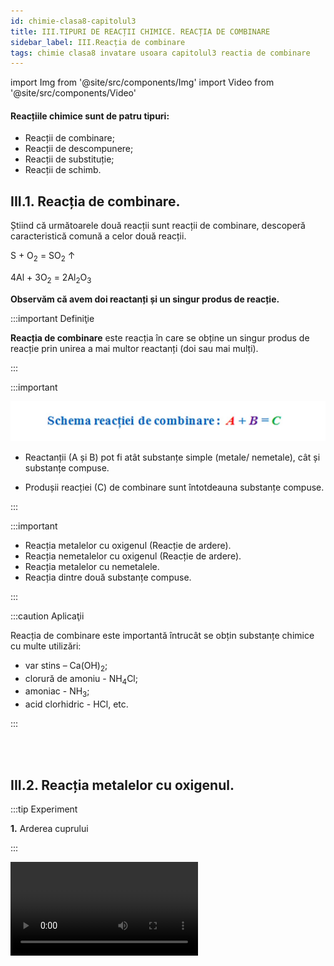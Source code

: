 ```yaml
---
id: chimie-clasa8-capitolul3
title: III.TIPURI DE REACȚII CHIMICE. REACȚIA DE COMBINARE
sidebar_label: III.Reacția de combinare
tags: chimie clasa8 invatare usoara capitolul3 reactia de combinare 
---
```


import Img from '@site/src/components/Img'
import Video from '@site/src/components/Video'


#### Reacțiile chimice sunt de patru tipuri: 
- Reacții de combinare;
- Reacții de descompunere;
- Reacții de substituție;
- Reacții de schimb.



## III.1. Reacția de combinare.

Știind că următoarele două reacții sunt reacții de combinare, descoperă caracteristică comună  a celor două reacții.

S + O<sub>2</sub>  = SO<sub>2</sub> ↑

4Al + 3O<sub>2</sub>  =  2Al<sub>2</sub>O<sub>3</sub>

**Observăm că avem doi reactanți și un singur produs de reacție.**

:::important Definiţie

**Reacția de combinare** este reacția în care se obține un singur produs de reacție prin unirea a mai multor reactanți (doi sau mai mulți).



:::


:::important


<Img src="chimie/clasa8/capitolul3/3_1_Poza1_SchemaReactieiDeCombinare.jpg" />


- Reactanții (A și B) pot fi atât substanțe simple (metale/ nemetale), cât și substanțe compuse.

- Produșii reacției (C) de combinare sunt întotdeauna  substanțe compuse.
 

:::



:::important

- Reacția metalelor cu oxigenul (Reacție de ardere).
- Reacția nemetalelor cu oxigenul (Reacție de ardere).
- Reacția metalelor cu nemetalele.
- Reacția dintre două substanțe compuse.

:::


:::caution Aplicaţii

Reacția de combinare este importantă întrucât se obțin substanțe chimice cu multe utilizări: 

- var stins – Ca(OH)<sub>2</sub>;
- clorură de amoniu - NH<sub>4</sub>Cl;
- amoniac - NH<sub>3</sub>;
- acid clorhidric - HCl, etc.

:::

<br></br>




## III.2. Reacția metalelor cu oxigenul.



:::tip Experiment

**1.** Arderea cuprului

:::

<Video src="https://www.youtube.com/embed/dXYjuTGyfG8" />


**Materiale necesare:** spirtieră, sârmă de cupru, chibrit, clește metalic. 

:::warning Atenție!

Atenție când lucrezi cu surse de încălzire !

:::



**Descrierea experimentului:** 

- Încălzește sârma de cupru, cu ajutorul unui clește, în flacăra spirtierei.
 
- Ce observi ?


:::note Observaţie

Sârma de cupru se înnegrește și arde cu o flacără verde. 

:::




**Concluzia experimentului:**

Cuprul se combină cu oxigenul din aer, la cald și formează oxid de cupru II (oxid cupric), de culoare neagră. Aceasta este o reacție de combinare, întrucât avem un singur produs de reacție. 

2Cu + O<sub>2</sub> = 2CuO (Oxid cupric)


<br></br>


:::tip Experiment

**2.** Arderea magneziului

:::

<Video src="https://www.youtube.com/embed/Rp4hqbCM-rA" />


**Materiale necesare:** spirtieră, panglică (pilitură) de magneziu, chibrit, clește metalic 

:::warning Atenție!

Atenție când lucrezi cu surse de încălzire ! Nu privi flacăra orbitoare decât câteva secunde ! Altfel, îți poate afecta vederea! Pilitura de magneziu este inflamabilă ! Ai grijă să nu te arzi de la așchiile incandescente !

:::



**Descrierea experimentului:** 

- Încălzește panglica de magneziu, cu ajutorul unui clește, în flacăra spirtierei. Dacă ai pulbere de magneziu, presar-o direct în flacăra spirtierei.
 
- Ce observi ?


:::note Observaţie

Panglica de magneziu se aprinde și arde cu o flacără extrem de stălucitoare. În urma arderii se obține o pulbere albă. 

:::




**Concluzia experimentului:**

Magneziul arde cu oxigenul din aer cu o flacără orbitoare, formând oxid de magneziu, de culoare albă. Aceasta este o reacție de combinare, întrucât avem un singur produs de reacție. 

2Mg + O<sub>2</sub> = 2MgO (Oxid de magneziu)



<br></br>




:::tip Experiment

**3.** Arderea fierului

:::

<Video src="https://www.youtube.com/embed/4_CRNTq3wks" />


**Materiale necesare:** spirtieră, pilitură de fier, chibrit, spatulă.  

:::warning Atenție!

Atenție când lucrezi cu surse de încălzire ! Pilitura de fier este inflamabilă ! Ai grijă să nu te arzi de la așchiile incandescente !

:::



**Descrierea experimentului:** 

- Presară pilitură de fier în flacăra spirtierei
 
- Ce observi ?


:::note Observaţie

Pilitura de fier se aprinde în oxigen și arde cu scântei strălucitoare. 

:::




**Concluzia experimentului:**

Fierul se combină cu oxigenul din aer, la cald și formează magnetita (oxid feroferic = FeO ∙ Fe<sub>2</sub>O<sub>3</sub> ), de culoare neagră. Aceasta este o reacție de combinare, întrucât avem un singur produs de reacție. 
3Fe + 2O<sub>2</sub> = Fe<sub>3</sub>O<sub>4</sub> (Magnetită)	


<br></br>





:::tip Experiment

**4.** Arderea zincului 

:::

<Video src="https://www.youtube.com/embed/A3smmwoS5BE" />


**Materiale necesare:**: spirtieră, pilitură de zinc, chibrit, spatulă  

:::warning Atenție!

Atenție când lucrezi cu surse de încălzire ! Pilitura de zinc este inflamabilă ! Stai departe de scântei!

:::



**Descrierea experimentului:** 

- Presară pilitură de zinc  în flacăra spirtierei.
 
- Ce observi ?


:::note Observaţie

Pilitura de zinc se aprinde în oxigen și arde cu scântei verzi-albăstrui. 

:::




**Concluzia experimentului:**

Zincul se combină cu oxigenul din aer, la cald și formează oxid de zinc . Aceasta este o reacție de combinare, întrucât avem un singur produs de reacție. 

2Zn + O<sub>2</sub> = 2ZnO (Oxid de zinc)


<br></br>



## III.3. Reacția nemetalelor cu oxigenul.



:::tip Experiment

**5.** Arderea carbonului

:::

<Video src="https://www.youtube.com/embed/VgJ9nZJGeWo" />


**Materiale necesare:** spirtieră, cărbune pisat, chibrit, spatulă, lingură de ars.  

:::warning Atenție!

Atenție când lucrezi cu surse de încălzire ! Nu inspira fumul! Experimentul se efectuează sub nișă !

:::



**Descrierea experimentului:** 

- Pune într-o lingură de ars o cantitate mică de cărbune și încălzește-o în flacăra spirtierei (aragazului). 
- După ce s-a aprins carbonul pune lingura de ars într-un pahar Berzelius și vino cu un chibrit deasupra sa.
 
- Ce observi ?


:::note Observaţie

Carbonul  se aprinde în oxigen și arde cu scântei. Dioxidul de carbon rezultat stinge flacăra chibritului. 

:::




**Concluzia experimentului:**

Carbonulul arde în oxigenul din aer, la cald și formează dioxid de carbon, un gaz incolor, care nu întreține arderea.  Aceasta este o reacție de combinare, întrucât avem un singur produs de reacție.
 
C + O<sub>2</sub> = CO<sub>2</sub> (Dioxid de carbon) ↑ ( reacția de ardere completă a carbonului)
	        	


<br></br>


:::tip Experiment

**6.** Arderea sulfului

:::

<Video src="https://www.youtube.com/embed/Fl-E6CoWSv4" />


**Materiale necesare:** pulbere de sulf, lingură de ars, spatulă, spirtieră, chibrit. 

:::warning Atenţie!

**Experiment demonstrativ efectuat numai de către profesor !**

Atenție! Gazul rezultat, numit dioxid de sulf, este extem de toxic și inspirat, poate să vă ardă mucoasa nazală ! Deci, nu inspirați dioxidul de sulf ! Folosește nișa! Atenție când lucrezi cu surse de foc !

:::




**Descrierea experimentului:** 
- Pune un vârf de spatulă de pulbere de sulf în lingura de ars.
- Sub nișă (hotă), aprinde spirtiera și ține în vârful flăcării lingura de ars cu sulf.
- Sulful se aprinde ușor în prezența oxigenului din aer, formând un fum albicios, cu miros înțepător și iritant, de dioxid de sulf.


:::note Observaţie

Pulberea galbenă de sulf arde în oxigenul din aer (gaz incolor, inodor, insipid) și formează un gaz albicios, cu miros înecăcios, de dioxid de sulf. 

:::



**Concluzia experimentului:**

Reactanții și produșii de reacție au proprietăți diferite, dar sunt formate din aceleași elemente chimice (sulf și oxigen). 

S + O<sub>2</sub> = SO<sub>2</sub> (Dioxid de sulf)


<br></br>




## III.4. Reacția metalelor cu nemetalele. Indicatorii de culoare pentru acizi și baze.



:::tip Experiment

**7.** O reacție exotermă

:::

<Video src="https://www.youtube.com/embed/b6ot03tA-3Q" />


**Materiale necesare:** eprubetă, chibrit, spatulă, pilitură de fier, pulbere de sulf, spirtieră, cântar.  

:::warning Atenție!

**Experiment demonstrativ efectuat numai de către profesor !**

Atenție când lucrezi cu surse de încălzire ! Atenție, reacția fierului cu sulful este o reacție puternic exotermă ( degajare mare de căldură) ! Pentru a nu exploda amestecul, se încălzește până la apariția unor puncte incandescente, după care se oprește încălzirea !

:::



**Descrierea experimentului:** 

- Pune în eprubetă pilitura de fier și pulberea de sulf în proporție de 0,87g Fe : 0,5g S. 

- Încălzește la flacăra spirtierei acest amestec până la apariția unor puncte incandescente (roșii). Stinge spirtiera. 
 
- Ce observi ?


:::note Observaţie

Fierul  se combină  la cald cu sulful. Se formează o substanță neagră. 

:::




**Concluzia experimentului:**

Fierul reacționează cu sulful și formează sulfura de fier II, de culoare neagră.  Reacția fierului cu sulful  este o reacție de combinare, întrucât avem un singur produs de reacție. 

Fe + S = FeS (Sulfură de fier II)


<br></br>




:::tip Experiment

**8.** Reacția dintre sulf și mercur

:::

<Video src="https://www.youtube.com/embed/HD-Hgq-YkrY" />


**Materiale necesare:** mojar cu pistil, sulf,  o picătură de mercur.  

:::warning Atenție!

**Experiment demonstrativ efectuat numai de către profesor !**

Atenție! Mercurul este extrem de toxic ! Nu inhala vaporii săi! Nu îl atinge și nu il gusta!

:::



**Descrierea experimentului:** 

- Pune într-un mojar pulbere de sulf și o picătură de mercur  și amestecă cu pistilul. 
 
- Ce observi ?


:::note Observaţie

În scurt timp se observă formarea unei pulberi de culoare  neagră.  

:::




**Concluzia experimentului:**

Mercurul reacționează cu sulful și formează sulfura de mercur, de culoare neagră.  Reacția mercurului cu sulful  este o reacție de combinare, întrucât avem un singur produs de reacție.
 
Hg + S = HgS (Sulfură de mercur)



<br></br>




:::tip Experiment

**9.** Reacția magneziului cu clorul

:::

<Video src="https://www.youtube.com/embed/91ul8IV4Ipk" />


**Materiale necesare:** pahar Berzelius, clorat de potasiu, acid clorhidric concentrat, magneziu pulbere, lingură de ars, spirtieră, chibrit, sticlă de ceas, spatulă .  

:::warning Atenție!

**Experiment demonstrativ efectuat numai de către profesor !**  

Experimentul se realizează sub nișă !Nu inspira clorul! Este extrem de toxic și îți poate afecta plămânii ! 

:::



**Descrierea experimentului (Partea 1):** 

- Pune în pahar un vârf de spatulă și adaugă câteva picături de acid clorhidric concentrat. Acoperă imediat paharul cu o sticlă de ceas. 
 
- Ce observi ?


:::note Observaţie (Partea 1)

Se degajă un gaz galben-verzui.     

Cloratul de potasiu cu acidul clorhidric produce clor gazos. 

KClO<sub>3</sub> + 6HCl = KCl + 3H<sub>2</sub>O + 3Cl<sub>2</sub> ↑


:::




**Descrierea experimentului (Partea 2):**


- Încălzește în lingura de ars pulberea de magneziu până la incandescență.

- Introdu magneziu incandescent în paharul cu clor. 

- Ce observi ?



:::note Observaţie (Partea 2)

Magneziul reacționează cu clorul.     

:::



**Concluzia experimentului:**

Magneziul reacționează cu clorul, la cald și formează clorura de magneziu, sub forma unui gaz alb.  Este  o reacție de combinare, întrucât avem un singur produs de reacție. 

Mg + Cl<sub>2</sub> = MgCl<sub>2</sub> (Clorură de magneziu)



<br></br>






:::tip Experiment

**10.** Reacția aluminiului cu iodul

:::




**Materiale necesare:** pulbere de aluminiu, cristale de iod, pulverizator cu apă, cristalizor, nișă

:::warning Atenție!

**Experiment efectuat numai de profesor sub nișă!**

Vaporii de iod  sunt toxici și iritanți pentru plămâni și iodura de aluminiu este toxică ! Reacția este violentă și are loc cu mare degajare de căldură !

:::



**Descrierea experimentului:** 

- Pune o cantitate foarte mică de pulbere de magneziu într-un cristalizor și adaugă câteva cristale de iod.
 
- Pulverizează peste acest amestec puțină apă. 

- Lasă reacția să aibă loc sub nișă și îndepărtează-te. 
 
- Ce observi ?



:::note Observaţie

Iodul reacționează energic cu aluminiul, cu degajare de căldură.

:::




**Concluzia experimentului:**

Iodul reacționează cu aluminiul cu formarea iodurii de aluminiu. Apa are rol de catalizator în reacție (nu participă la reacție și mărește viteza reacției).

2Al +3I<sub>2</sub> = 2AlI<sub>3</sub> 



<br></br>


:::tip Experiment

**11.** Acizii și indicatorii de culoare

:::

<Video src="https://www.youtube.com/embed/EULWlT1vg0I" />


**Materiale necesare:** 4 eprubete, soluție de acid clorhidric,  indicatori de culoare (turnesol, fenolftaleină, metilorange ), hârtie de pH (care arată caracterul unei soluții- acid, neutru sau bazic).  

:::warning Atenție!

Acizii sunt caustici și îți pot produce arsuri în contact cu pielea!

:::



**Descrierea experimentului (Partea 1):** 

- Pune  în fiecare eprubetă 2 mL de acid.
 
- Picură în prima eprubetă o picătură de soluție violetă de turnesol (hârtie de turnesol). 
 
 
- Ce observi ?


:::note Observaţie (Partea 1)

Acidul înroșește turnesolul.   

:::



**Descrierea experimentului (Partea 2):**

- Picură în a doua  eprubetă o picătură de soluție incoloră de fenolftaleină. 

- Ce observi ?



:::note Observaţie (Partea 2)

Acidul nu schimbă culoarea fenolftaleinei.   

:::



**Descrierea experimentului (Partea 3):**

- Picură în a treia eprubetă o picătură de soluție portocalie de metilorange.
 
- Ce observi ?


:::note Observaţie (Partea 3)

Acidul înroșește metilorange-ul.   

:::



**Descrierea experimentului (Partea 4):**

- Pune  în a patra eprubetă o bucată de hârtie de pH universal.

- Ce observi ?


:::note Observaţie (Partea 4)

Acidul colorează hârtia de pH în portocaliu, cu un pH de 2,5, ceea ce arată un acid, deoarece este mai mic decât 7.   

:::

#### Prin noțiunea de pH se exprimă cantitativ aciditatea (sau bazicitatea) unei substanțe.

- Soluțiile cu pH <7  sunt acide.
- Soluțiile cu pH =7  sunt neutre.
- Soluțiile cu pH >7  sunt bazice.


**Concluzia experimentului:**

Acizii înroșesc turnesolul și metilorange-ul și nu schimbă culoarea fenolftaleinei.


<br></br>


:::tip Experiment

**12.** Bazele și indicatorii de culoare

:::

<Video src="https://www.youtube.com/embed/N1qX21MvxQ0" />


**Materiale necesare:** 4 eprubete, soluție de hidroxid de sodiu,  indicatori de culoare (turnesol, fenolftaleină, metilorange), hârtie de pH (care arată caracterul uenei soluții- acid, neutru sau bazic).  

:::warning Atenție!  

Bazele sunt caustice și îți pot produce arsuri în contact cu pielea!

:::



**Descrierea experimentului (Partea 1):** 

- Pune  în fiecare eprubetă 2 mL de hidroxid . 

- Picură în prima eprubetă o picătură de soluție violetă de turnesol (hârtie de turnesol)
 
- Ce observi ?


:::note Observaţie (Partea 1)

Turnesolul în mediul bazic se albăstrește.    

:::


**Descrierea experimentului (Partea 2):**

- Picură în a doua  eprubetă o picătură de soluție incoloră de fenolftaleină. 

- Ce observi ?



:::note Observaţie  (Partea 2)

Fenolftaleina se colorează în mediul bazic în roșu-carmin.   

:::


**Descrierea experimentului (Partea 3):**

- Picură în a treia eprubetă o picătură de soluție portocalie de metilorange.
 
- Ce observi ?


:::note Observaţie (Partea 3)

Metilorange-ul se colorează în mediul bazic în galben.   

:::


**Descrierea experimentului (Partea 4):**

- Pune  în a patra eprubetă o bucată de hârtie de pH universal.

- Ce observi ?


:::note Observaţie (Partea 4)

Hidroxidul colorează hârtia de pH în albastru- violet, cu un pH de 13, ceea ce arată o bază, deoarece este mai mare decât 7.   

:::

#### Prin noțiunea de pH se exprimă cantitativ aciditatea (sau bazicitatea) unei substanțe.

- Soluțiile cu pH <7  sunt acide.
- Soluțiile cu pH =7  sunt neutre.
- Soluțiile cu pH >7  sunt bazice.




**Concluzia experimentului:**

Bazele înroșesc fenolftaleina, albăstresc  turnesolul și îngălbenesc metilorange-ul.


<br></br>



## III.5. Reacția dintre un nemetal cu hidrogen.


:::tip Experiment

**13.** Reacția dintre hidrogen și oxigen

:::


<Video src="https://www.youtube.com/embed/-Q8dMeUm6Bw" />


**Materiale necesare:** eprubetă, clește de lemn, pulbere de magneziu, apă, spirtieră, trepied cu sită, chibrit, spirt, spirtieră.  

:::warning Atenție!

Atenție când lucrezi cu surse de foc!

:::


**Descrierea experimentului:** 

- Pune pulbere de magneziu și apă în eprubetă și încălzește-o cu ajutorul cleștelui de lemn în flacăra spirtierei.

- Vino cu un băț de chibrit aprins la gura eprubetei pentru a aprinde hidrogenul obținut în pahar. 
 
 
- Ce observi ?


:::note Observaţie

Hidrogenul arde în oxigenul din aer.    

:::


**Concluzia experimentului:**

Hidrogenul arde în prezența oxigenului din aer și formează vapori de apă.

O<sub>2</sub> + 2H<sub>2</sub> = 2H<sub>2</sub>O↑

Hidrogenul se combină aproape cu toate nemetalele la cald.

Industrial acidul clorhidric se obține prin sinteza clorului cu hidrogenul .

Cl<sub>2</sub> + H<sub>2</sub> = 2HCl ↑

S + H<sub>2</sub> = H<sub>2</sub>S ↑


<br></br>





## III.6. Reacția de combinare dintre două substanțe compuse.



:::tip Experiment

**14.** Reacția dioxidului de sulf cu apa

:::

<Video src="https://www.youtube.com/embed/PZr6n-qBed0" />


**Materiale necesare:** pulbere de sulf, lingură de ars, spatulă, spirtieră, chibrit, pahar Berzelius, hârtie de filtru îmbibată cu apă, hârtie de turnesol.  

:::warning Atenție!

**Experiment demonstrativ efectuat numai de către profesor !**  

Atenție! Gazul rezultat, numit dioxid de sulf, este extem de toxic și inspirat, poate să vă ardă mucoasa nazală ! Deci, nu inspirați dioxidul de sulf ! Folosește nișa! Atenție când lucrezi cu surse de foc !

:::



**Descrierea experimentului:** 

- Arde puțin sulf într-o lingură de ars, în flacăra unei spirtiere. 

- După aprinderea sulfului, introdu lingura de ars în pahar și acoperă-l cu hârtia de filtru umedă și pe cea de turnesol. 
  
- Ce observi ?


:::note Observaţie

Pulberea galbenă de sulf arde în oxigenul din aer și formează un gaz albicios, cu miros înecăcios, de dioxid de sulf. Dioxidul de sulf cu apa înroșește hârtia de turnesol.    

:::


**Concluzia experimentului:**

Dioxidul de sulf reacționează cu apa, formând acidul sulfuros, care înroșește turnesolul.

SO<sub>2</sub> + H<sub>2</sub>O = H<sub>2</sub>SO<sub>3</sub> (Acid sulfuros)

<br></br>





:::tip Experiment

**15.** Reacția amoniacului cu acidul clorhidric

:::

<Video src="https://www.youtube.com/embed/cVmpy6kiQWI" />


**Materiale necesare:** acid clorhidric concentrat, amoniac, bețigașe de urechi.   

:::warning Atenție! 

Acidul clorhidric este caustic și îți poate provoca arsuri grave !  Nu inspira fumul alb de clorură de amoniu, este toxică !

:::



**Descrierea experimentului:** 

- Înmoaie un bețigaș cu vată în acidul clorhidric și celălalt în amoniac. Apropie-le  
 
- Ce observi ?


:::note Observaţie

În scurt timp se observă formarea unei fum de culoare  albă.     

:::


**Concluzia experimentului:**

Acidul clorhidric reacționează cu amoniacul și formează clorura de amoniu, sub forma unui gaz alb.  Reacția acidului  clorhidric cu amoniacul  este o reacție de combinare, întrucât avem un singur produs de reacție. 

HCl + NH<sub>3</sub> = NH<sub>4</sub>Cl ↑ (Clorura de amoniu)



<br></br>




:::tip Experiment

**16.** Reacția oxidului de calciu cu apa (stingerea varului)

:::

<Video src="https://www.youtube.com/embed/_uM9eHaUs3Y" />


**Materiale necesare:** var nestins (oxid de calciu), apă, pahar, fenolftaleină.   


**Descrierea experimentului:** 

- Pune într-un pahar var nestins (CaO) și adaugă apă. Lasă câteva minute să se decanteze și adaugă o picăură de fenolftaleină. Ce observi ?  
 
- Ce observi ?


:::note Observaţie

Varul reacționează cu apa și înroșește fenolftaleina.      

:::


**Concluzia experimentului:**

Oxidul de calciu reacționează cu apa și formează hidroxid de calciu, care înroșește fenolftaleina.  Este  o reacție de combinare, întrucât avem un singur produs de reacție. 


**Reacția de stingere a varului**

CaO (Var) + H<sub>2</sub>O = Ca(OH)<sub>2</sub> (Hidroxid de calciu sau var stins)    


<br></br>




:::tip Experiment

**17.** Reacția dintre dioxidul de carbon și apă (obținerea sifonului)

:::

<Video src="https://www.youtube.com/embed/Unl0QwzKh4E" />


**Materiale necesare:** bicarbonat de sodiu,oțet, apă, pahar, hârtie de turnesol (hârtie de pH), flacon prevăzut cu un tub.   




**Descrierea experimentului:** 

- Pune apa într-un pahar.

- Pune în flacon oțet și adaugă bicarbonatul de sodiu.  

- Închide repede flaconul și introdu tubul său în apa din pahar.
 
- Când barbotarea dioxidului de carbon se încheie, adaugă hârtia de turnesol ( sau pH) în apa din pahar. 

- Ce observi ?


:::note Observaţie

Oțetul reacționează cu bicarbonatul de sodiu și degajă dioxid de carbon.

Prin barbotarea dioxidului de carbon în apă, aceasta se acidulează, înroșind hârtia de turnesol. 
      

:::


**Concluzia experimentului:**

Dioxidul de carbon reacționează cu apă, formând acid carbonic. 

Acidul carbonic este cel mai slab acid anorganic și instabil, deoarece se descompune în dioxid de carbon și apă, când este lăsat descoperit. 

Această reacție este reversibilă (poate avea loc în ambele sensuri).


<Img src="chimie/clasa8/capitolul3/3_6_Poza1_Experimentul17.jpg" />


<br></br>

:::caution Aplicații


Apa carbogazoasă sau sifonul este apa în care, prin creșterea presiunii, a fost dizolvat dioxid de carbon (CO<sub>2</sub>) în concentrații reduse (0,2%–1,0%) determinând formarea de acid carbonic (H<sub>2</sub>CO<sub>3</sub>) care dă apei un gust ușor acid și un pH între 3 și 4.

Apele carbogazoase naturale din staţiuni ca : Borsec, Tuşnad, Vatra Dornei, Covasna, Buziaş reprezintă una dintre comorile României.

Zăcământul de apă minerală carbogazoasă este rezultatul unui proces complex și de lungă durată care are loc în profunzimea Munților Carpați, în rocile de natură vulcanică, la mare adâncime, prin amestecul apei meteorice cu dioxidul de carbon.

Aparatul  de făcut sifon acasă are o butelie cu CO<sub>2</sub>, care cu apa pusă în sticlă obții  sifon sau sucuri carbogazoase.

<Img src="chimie/clasa8/capitolul3/3_6_Poza1bis_AparatFacutSifon.jpg" />


:::












#### Reține!

:::important Definiţie

**Reacția de combinare** este reacția în care se obține un singur produs de reacție prin unirea a mai multor reactanți (doi sau mai mulți).



:::


:::important

<Img src="chimie/clasa8/capitolul3/3_1_Poza1_SchemaReactieiDeCombinare.jpg" />


- Reactanții (A și B) pot fi atât substanțe simple (metale/ nemetale), cât și substanțe compuse.

- Produșii reacției (C) de combinare sunt întotdeauna  substanțe compuse.
 

:::



:::important

#### Reacția de combinare poate avea loc între:

- Un metal cu oxigen = oxid metalic

  - 4Al + 3O<sub>2</sub> = 2Al<sub>2</sub>O<sub>3</sub>

- Un nemetal cu oxigen = oxid nemetalic

  - S + O<sub>2</sub> = SO<sub>2</sub>

  - 3Fe + 2O<sub>2</sub> = Fe<sub>3</sub>O<sub>4</sub> 

- Un metal cu un nemetal = sare 

  - Fe + S = FeS

  - 2Fe + 3Cl<sub>2</sub> = 2FeCl<sub>3</sub>

  - Cu + Cl<sub>2</sub> = CuCl<sub>2</sub>


- Un nemetal cu hidrogen = acid sau apă( în cazul oxigenului)

  - Cl<sub>2</sub> + H<sub>2</sub> = 2HCl ↑
  
  - S + H<sub>2</sub> = H<sub>2</sub>S ↑
  
  - O<sub>2</sub> + 2H<sub>2</sub> = 2H<sub>2</sub>O↑


- Două substanțe compuse = substanță compusă


<Img src="chimie/clasa8/capitolul3/3_6_Poza2_Recapitulare.jpg" />



:::



<br></br>



## III.7. Calcule stoechiometrice.


### III.7.1. Calcule stoechiometrice cu puritatea unei substanțe.



:::caution Problemă model

1) O sârmă de alamă de 70 g conține 60% cupru. Ea este încălzită în flacăra unei spirtiere. Determină cantitatea de oxid cupric obținută.


#### Rezolvare:


<Video src="https://www.youtube.com/embed/6zgJSSA7yEM" />


- Scriem reacția chimică și apoi o egalăm (scriem ecuația chimică):

  - 2Cu + O<sub>2</sub> = 2CuO

  - Aceasta se citește astfel: 2 moli de cupru reacționează cu 1 mol de oxigen și formează 2 moli de oxid cupric.

- Aflăm cantitatea de cupru din aliajul său numit alamă :

<Img src="chimie/clasa8/capitolul3/3_7_1_Poza1_Rezolvare_Partea1_ProblemaModel1.jpg" />

- Citim datele problemei și subliniem substanțele care se dau și cele care se cer și le trecem sub substanțe:

<Img src="chimie/clasa8/capitolul3/3_7_1_Poza2_Rezolvare_Partea2_ProblemaModel1.jpg" />

- Numai pentru substanțele subliniate, deasupra lor se notează masele molare înmulțite cu coeficienții respectivi din fața substanței.

  - Calculăm masa molară a oxidului de cupru II :

  - μCuO = 1∙ A<sub>Cu</sub> + 1 ∙ A<sub>O</sub> = 64 + 16 = 80 g/mol

<Img src="chimie/clasa8/capitolul3/3_7_1_Poza3_Rezolvare_Partea3_ProblemaModel1.jpg" />


- Din proporțiile astfel obținute se calculează necunoscutele :

<Img src="chimie/clasa8/capitolul3/3_7_1_Poza4_Rezolvare_Partea4_ProblemaModel1.jpg" />


:::




:::caution Problemă model

2) 44 g  oțel reacționează cu oxigenul la cald. Știind că se obține 60 g magnetită,  află procentul de fier și al celuilalt element din oțel.






#### Rezolvare:


<Video src="https://www.youtube.com/embed/0pdvPrAzniQ" />


- Scriem reacția chimică și apoi o egalăm (scriem ecuația chimică):

  - 3Fe +2O<sub>2</sub> = Fe<sub>3</sub>O<sub>4</sub>

  - Aceasta se citește astfel: 3 moli de fier reacționează cu 2 moli de oxigen și formează 1 mol de magnetită.

- Citim datele problemei și subliniem substanțele care se dau și cele care se cer și le trecem sub substanțe :

<Img src="chimie/clasa8/capitolul3/3_7_1_Poza5_Rezolvare_Partea1_ProblemaModel2.jpg" />

- Numai pentru substanțele subliniate, deasupra lor se notează masele molare înmulțite cu coeficienții respectivi din fața substanței.

  - Calculăm masa molară a magnetitei :

  - μFe<sub>3</sub>O<sub>4</sub> = 3 ∙ A<sub>Fe</sub> + 4 ∙ A<sub>O</sub> = 3∙ 56 + 4 ∙ 16 = 168 + 64 = 232 g/mol

<Img src="chimie/clasa8/capitolul3/3_7_1_Poza6_Rezolvare_Partea2_ProblemaModel2.jpg" />

- Din proporțiile astfel obținute se calculează necunoscutele :

<Img src="chimie/clasa8/capitolul3/3_7_1_Poza7_Rezolvare_Partea3_ProblemaModel2.jpg" />

- Aflăm procentul de fier din aliajul său, numit oțel cu regula de trei simplă :

<Img src="chimie/clasa8/capitolul3/3_7_1_Poza8_Rezolvare_Partea4_ProblemaModel2.jpg" />

- Oțelul este aliajul fierului cu carbonul. Aflăm procentul carbonului din oțel: 100- 98,72 = 1,28 % C.

:::



<br></br>


### III.7.2. Calcule stoechiometrice cu concentrații procentuale de masă și cu volum molar.


:::important Definiție

Un mol din orice gaz ocupă în condiții normale de temperatură și presiune un volum, numit **volum molar = Vm = 22,4 L**




<Img src="chimie/clasa8/capitolul3/3_7_2_Poza0_FormulaNumaruluiDeMoli.jpg" />


:::


:::caution Problemă model

1) 365 g soluție de acid clorhidric reacționează cu amoniac.  

Se cere:

a) Ce cantitate de clorură de amoniu se obține ?

b) Ce volum de amoniac este necesar pentru a reacționa cu acidul clorhidric ?


#### Rezolvare:

<Video src="https://www.youtube.com/embed/3S2_pp8ASlI" />


- Scriem reacția chimică și apoi o egalăm (scriem ecuația chimică):

  - HCl + NH3 = NH4Cl
  
  - Aceasta se citește astfel: 1 mol de acid clorhidric reacționează cu 1 mol de amoniac și formează 1 mol de clorură de amoniu.

- Aflăm cantitatea de acid clorhidric din soluția dată:

<Img src="chimie/clasa8/capitolul3/3_7_2_Poza1_Rezolvare_Partea1_ProblemaModel1.jpg" />

- Citim datele problemei și subliniem substanțele care se dau și cele care se cer și le trecem sub substanțe :

<Img src="chimie/clasa8/capitolul3/3_7_2_Poza2_Rezolvare_Partea2_ProblemaModel1.jpg" />

- Numai pentru substanțele subliniate, deasupra lor se notează masele molare înmulțite cu coeficienții respectivi din fața substanței.

  - Calculăm masa molară a HCl și NH<sub>4</sub>Cl :
  
  - μHCl = 1∙ A<sub>H</sub> + 1 ∙ A<sub>Cl</sub> = 1 + 35,5 = 36,5 g/mol
  
  - μNH<sub>4</sub>Cl = 1∙ A<sub>N</sub> + 4 ∙ A<sub>H</sub> + 1 ∙ A<sub>Cl</sub> = 14 + 4 ∙ 1 +  35,5 = 53,5 g/mol

<Img src="chimie/clasa8/capitolul3/3_7_2_Poza3_Rezolvare_Partea3_ProblemaModel1.jpg" />


- Din proporțiile astfel obținute se calculează necunoscutele :

<Img src="chimie/clasa8/capitolul3/3_7_2_Poza4_Rezolvare_Partea4_ProblemaModel1.jpg" />


:::







:::caution Problemă model

2) Într-un vas se găsește 9066,67 g soluție de apă oxigenată 3%. Vasul se lasă descoperit și la lumină pentru a descompune apa oxigenată. 

Se cere:
a) Câți litri de oxigen se degajă ?

b) Ce cantitate de apă rămâne în vas după descompunerea completă a apei oxigenate ?


#### Rezolvare:


<Video src="https://www.youtube.com/embed/E218Nd3cmCc" />


- Scriem reacția chimică și apoi o egalăm (scriem ecuația chimică):

  - 2H<sub>2</sub>O<sub>2</sub> = 2H<sub>2</sub>O + O<sub>2</sub> ↑

  - Aceasta se citește astfel: 2 moli de apă oxgenată se descompune în 2 moli de apă și 1 mol de oxigen.

- Aflăm cantitatea de apă oxigenată din soluția dată :

<Img src="chimie/clasa8/capitolul3/3_7_2_Poza5_Rezolvare_Partea1_ProblemaModel2.jpg" />

- Citim datele problemei și subliniem substanțele care se dau și cele care se cer și le trecem sub substanțe:

<Img src="chimie/clasa8/capitolul3/3_7_2_Poza6_Rezolvare_Partea2_ProblemaModel2.jpg" />

- Numai pentru substanțele subliniate, deasupra lor se notează masele molare înmulțite cu coeficienții respectivi din fața substanței.

  - Calculăm masa molară a H<sub>2</sub>O<sub>2</sub> și a H<sub>2</sub>O :
  
  - μ H<sub>2</sub>O<sub>2</sub>  = 2 ∙ A<sub>H</sub> + 2 ∙ A<sub>O</sub> = 2 ∙ 1 + 2 ∙ 16 = 34 g/mol
  
  - μ H<sub>2</sub>O  = 2 ∙ A<sub>H</sub> + 1 ∙ A<sub>O</sub> = 2∙ 1 + 1 ∙ 16 = 18 g/mol


<Img src="chimie/clasa8/capitolul3/3_7_2_Poza7_Rezolvare_Partea3_ProblemaModel2.jpg" />

- Din proporțiile astfel obținute se calculează necunoscutele :

<Img src="chimie/clasa8/capitolul3/3_7_2_Poza8_Rezolvare_Partea4_ProblemaModel2.jpg" />



9066,67 g soluție H<sub>2</sub>O<sub>2</sub>  – 272 g H<sub>2</sub>O<sub>2</sub> = 8794,67 g H<sub>2</sub>O din soluția inițială

z' = 8794,67 g H<sub>2</sub>O din soluția inițială + 144 g H<sub>2</sub>O rezultată în urma reacției de descompunere = 8.938,67 g H<sub>2</sub>O

<Img src="chimie/clasa8/capitolul3/3_7_2_Poza9_ApaOxigenata.jpg" />


:::



<br></br>


### III.7.3. Calcule stoechiometrice cu exces de substanță.





:::caution Problemă model

1)	20 L clor reacționează cu 11,2 L hidrogen. 

Se cere:

a)	Ce reactant este în exces și care este excesul de volum al acestuia ?

b)	Masa acidului clorhidric obținut.


#### Rezolvare:


<Video src="https://www.youtube.com/embed/T8yMJ5j6mnE" />


- Scriem reacția chimică și apoi o egalăm (scriem ecuația chimică):

  - Cl<sub>2</sub> + H<sub>2</sub> = 2HCl ↑
  
  - Aceasta se citește astfel: 1 mol de clor reacționează cu 1 mol de hidrogen și rezultă 2 moli de acid clorhidric .


- Citim datele problemei și subliniem substanțele care se dau și cele care se cer și le trecem sub substanțe :


<Img src="chimie/clasa8/capitolul3/3_7_3_Poza1_Rezolvare_Partea1_ProblemaModel1.jpg" />


- Calculăm masa molară a HCl  :

  - μ HCl  = 1 ∙ A<sub>H</sub> + 1 ∙ A<sub>Cl</sub> = 1 ∙ 1 + 1 ∙ 35,5 = 36,5 g/mol


<Img src="chimie/clasa8/capitolul3/3_7_3_Poza2_Rezolvare_Partea2_ProblemaModel1.jpg" />

- Deoarece 1 mol de clor reacționează cu 1 mol de hidrogen, înseamnă că clorul este în exces. Clorul trebuie să aibă același volum cu cel al hidrogenului.

  - V<sub>exces</sub> = 20 L – 11,2 L = 8,8 L exces Cl<sub>2</sub>

- Din proporțiile astfel obținute se calculează necunoscutele:

<Img src="chimie/clasa8/capitolul3/3_7_3_Poza3_Rezolvare_Partea3_ProblemaModel1.jpg" />







:::







:::caution Problemă model

2)	168 g fier reacționează cu 112 L clor. 

Se cere:

a)	Ce reactant este în exces și care este excesul de volum al acestuia ?

b)	Excesul de masă al reactantului.


#### Rezolvare:


<Video src="https://www.youtube.com/embed/pj77NM0YcmY" />


- Scriem reacția chimică și apoi o egalăm (scriem ecuația chimică):

  - 2Fe + 3Cl<sub>2</sub>  = 2FeCl<sub>3</sub>
   
  - Aceasta se citește astfel: 2 moli de fier reacționează cu 3 moli de clor și rezultă 2 moli de clorură de fier III .

- Citim datele problemei și subliniem substanțele care se dau și cele care se cer și le trecem sub substanțe:

<Img src="chimie/clasa8/capitolul3/3_7_3_Poza4_Rezolvare_Partea1_ProblemaModel2.jpg" />


- Calculăm masa molară a Cl<sub>2</sub> :

  - μ Cl<sub>2</sub>  = 2 ∙ A<sub>Cl</sub> = 2 ∙ 35,5= 71 g/mol


<Img src="chimie/clasa8/capitolul3/3_7_3_Poza5_Rezolvare_Partea2_ProblemaModel2.jpg" />


- Calculăm raportul molar  al reactanților conform ecuației chimice :

  - nFe : nCl<sub>2</sub> = 2 : 3

- Calculăm numărul de moli al fiecărui reactant din datele problemei:

<Img src="chimie/clasa8/capitolul3/3_7_3_Poza6_Rezolvare_Partea3_ProblemaModel2.jpg" />


- Calculăm volumul de clor din ecuația chimică care trebuie să reacționeze cu 168 g Fe:


<Img src="chimie/clasa8/capitolul3/3_7_3_Poza7_Rezolvare_Partea4_ProblemaModel2.jpg" />

- Calculăm volumul de clor în exces:

  - V<sub>exces</sub> = 112 L – 100,8 L = 11,2 L exces Cl<sub>2</sub>

- Calculăm excesul de moli de clor:

<Img src="chimie/clasa8/capitolul3/3_7_3_Poza8_Rezolvare_Partea5_ProblemaModel2.jpg" />

- Calculăm masa de clor în exces din formula nr. de moli :

<Img src="chimie/clasa8/capitolul3/3_7_3_Poza9_Rezolvare_Partea6_ProblemaModel2.jpg" />





:::